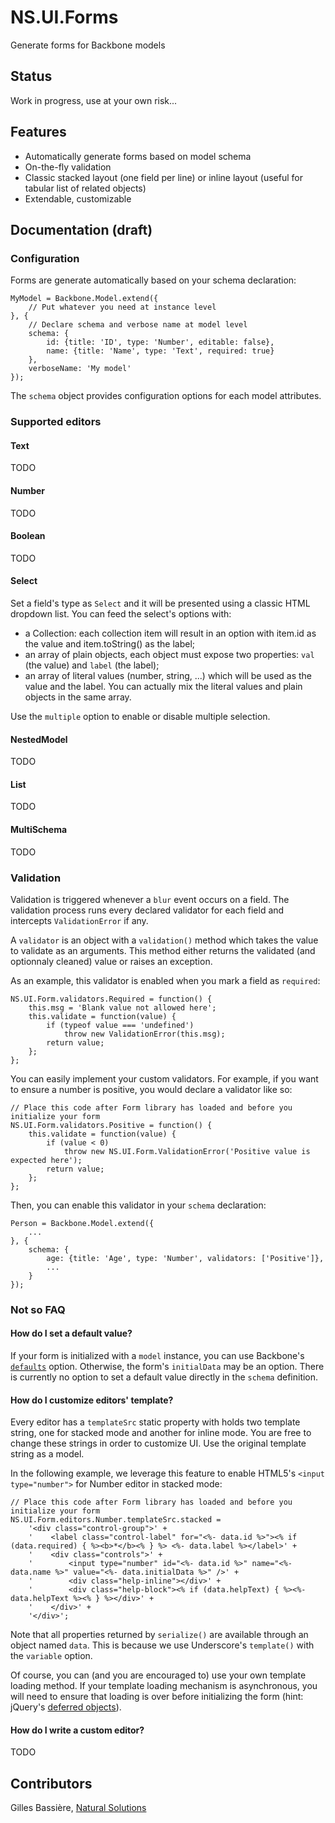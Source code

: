 NS.UI.Forms
===========

Generate forms for Backbone models

## Status ##

Work in progress, use at your own risk...

## Features ##

* Automatically generate forms based on model schema
* On-the-fly validation
* Classic stacked layout (one field per line) or inline layout (useful for tabular list of related objects)
* Extendable, customizable

## Documentation (draft) ##

### Configuration ###

Forms are generate automatically based on your schema declaration:

    MyModel = Backbone.Model.extend({
        // Put whatever you need at instance level
    }, {
        // Declare schema and verbose name at model level
        schema: {
            id: {title: 'ID', type: 'Number', editable: false},
            name: {title: 'Name', type: 'Text', required: true}
        },
        verboseName: 'My model'
    });

The `schema` object provides configuration options for each model attributes.

### Supported editors ###

#### Text ####

TODO

#### Number ####

TODO

#### Boolean ####

TODO

#### Select ####

Set a field's type as `Select` and it will be presented using a classic HTML dropdown list. You can feed the select's options with:
- a Collection: each collection item will result in an option with item.id as the value and item.toString() as the label;
- an array of plain objects, each object must expose two properties: `val` (the value) and `label` (the label);
- an array of literal values (number, string, ...) which will be used as the value and the label.
You can actually mix the literal values and plain objects in the same array.

Use the `multiple` option to enable or disable multiple selection.

#### NestedModel ####

TODO

#### List ####

TODO

#### MultiSchema ####

TODO

### Validation ###

Validation is triggered whenever a `blur` event occurs on a field. The
validation process runs every declared validator for each field and intercepts
`ValidationError` if any.

A `validator` is an object with a `validation()` method which takes the value
to validate as an arguments. This method either returns the validated (and
optionnaly cleaned) value or raises an exception.

As an example, this validator is enabled when you mark a field as `required`:

	NS.UI.Form.validators.Required = function() {
		this.msg = 'Blank value not allowed here';
		this.validate = function(value) {
			if (typeof value === 'undefined')
                throw new ValidationError(this.msg);
            return value;
		};
	};

You can easily implement your custom validators. For example, if you want to
ensure a number is positive, you would declare a validator like so:

    // Place this code after Form library has loaded and before you initialize your form
	NS.UI.Form.validators.Positive = function() {
		this.validate = function(value) {
			if (value < 0)
                throw new NS.UI.Form.ValidationError('Positive value is expected here');
            return value;
		};
	};

Then, you can enable this validator in your `schema` declaration:

    Person = Backbone.Model.extend({
        ...
    }, {
        schema: {
            age: {title: 'Age', type: 'Number', validators: ['Positive']},
            ...
        }
    });

### Not so FAQ ###

#### How do I set a default value? ####

If your form is initialized with a `model` instance, you can use Backbone's [`defaults`](http://backbonejs.org/#Model-defaults) option. Otherwise, the form's `initialData` may be an option. There is currently no option to set a default value directly in the `schema` definition.

#### How do I customize editors' template? ####

Every editor has a `templateSrc` static property with holds two template string, one for stacked mode and another for inline mode. You are free to change these strings in order to customize UI. Use the original template string as a model.

In the following example, we leverage this feature to enable HTML5's `<input type="number">` for Number editor in stacked mode:

    // Place this code after Form library has loaded and before you initialize your form
    NS.UI.Form.editors.Number.templateSrc.stacked = 
        '<div class="control-group">' +
        '    <label class="control-label" for="<%- data.id %>"><% if (data.required) { %><b>*</b><% } %> <%- data.label %></label>' +
        '    <div class="controls">' +
        '        <input type="number" id="<%- data.id %>" name="<%- data.name %>" value="<%- data.initialData %>" />' +
        '        <div class="help-inline"></div>' +
        '        <div class="help-block"><% if (data.helpText) { %><%- data.helpText %><% } %></div>' +
        '    </div>' +
        '</div>';

Note that all properties returned by `serialize()` are available through an object named `data`. This is because we use Underscore's `template()` with the `variable` option.

Of course, you can (and you are encouraged to) use your own template loading method. If your template loading mechanism is asynchronous, you will need to ensure that loading is over before initializing the form (hint: jQuery's [deferred objects](http://api.jquery.com/jQuery.Deferred/)).

#### How do I write a custom editor? ####

TODO

## Contributors ##

Gilles Bassière, [Natural Solutions](http://natural-solutions.eu/)
